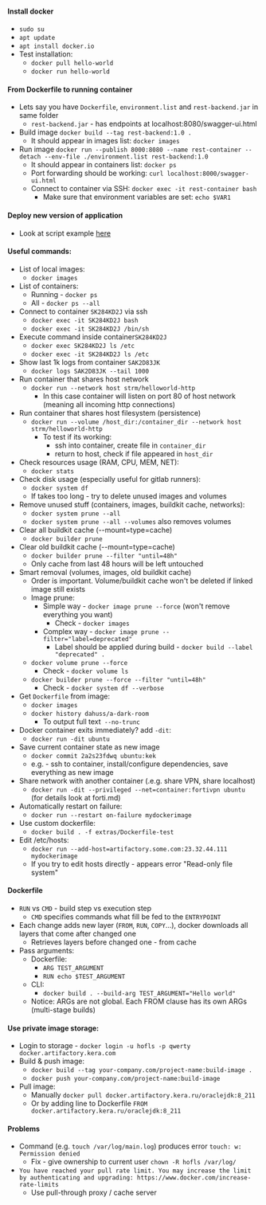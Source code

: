 #### Install docker
* `sudo su`
* `apt update`
* `apt install docker.io`
* Test installation:
    * `docker pull hello-world`
    * `docker run hello-world`
        
#### From Dockerfile to running container
* Lets say you have `Dockerfile`, `environment.list` and `rest-backend.jar` in same folder
    * `rest-backend.jar` - has endpoints at localhost:8080/swagger-ui.html
* Build image `docker build --tag rest-backend:1.0 .`
    * It should appear in images list: `docker images`
* Run image `docker run --publish 8000:8080 --name rest-container --detach --env-file ./environment.list rest-backend:1.0`
    * It should appear in containers list: `docker ps`
    * Port forwarding should be working: `curl localhost:8000/swagger-ui.html`
    * Connect to container via SSH: `docker exec -it rest-container bash`
        * Make sure that environment variables are set: `echo $VAR1`
        
#### Deploy new version of application
* Look at script example [here](java-rest-backend/extras/update-backend.sh)
    
#### Useful commands:
* List of local images:
    * `docker images`
* List of containers:
    * Running - `docker ps`
    * All - `docker ps --all`
* Connect to container `SK284KD2J` via ssh
    * `docker exec -it SK284KD2J bash`
    * `docker exec -it SK284KD2J /bin/sh`
* Execute command inside container`SK284KD2J`
    * `docker exec SK284KD2J ls /etc`
    * `docker exec -it SK284KD2J ls /etc`
* Show last 1k logs from container `SAK2D83JK`
    * `docker logs SAK2D83JK --tail 1000`
* Run container that shares host network
    * `docker run --network host strm/helloworld-http`
        * In this case container will listen on port 80 of host network (meaning all incoming http connections)
* Run container that shares host filesystem (persistence)
    * `docker run --volume /host_dir:/container_dir --network host strm/helloworld-http`
        * To test if its working:
            * ssh into container, create file in `container_dir`
            * return to host, check if file appeared in `host_dir`
* Check resources usage (RAM, CPU, MEM, NET):
    * `docker stats`
* Check disk usage (especially useful for gitlab runners):
    * `docker system df`
    * If takes too long - try to delete unused images and volumes 
* Remove unused stuff (containers, images, buildkit cache, networks):
    * `docker system prune --all`
    * `docker system prune --all --volumes` also removes volumes
* Clear all buildkit cache (--mount=type=cache)
    * `docker builder prune`
* Clear old buildkit cache (--mount=type=cache)
    * `docker builder prune --filter "until=48h"`
    * Only cache from last 48 hours will be left untouched
* Smart removal (volumes, images, old buildkit cache)
    * Order is important. Volume/buildkit cache won't be deleted if linked image still exists
    * Image prune:
        * Simple way - `docker image prune --force` (won't remove everything you want)
            * Check - `docker images`
        * Complex way - `docker image prune --filter="label=deprecated"`
            * Label should be applied during build - `docker build --label "deprecated" .`
    * `docker volume prune --force`
        * Check - `docker volume ls`
    * `docker builder prune --force --filter "until=48h"`
        * Check - `docker system df --verbose`
* Get `Dockerfile` from image:
    * `docker images`
    * `docker history dahuss/a-dark-room`
        * To output full text` --no-trunc`
* Docker container exits immediately? add `-dit`:
    * `docker run -dit ubuntu`
* Save current container state as new image
    * `docker commit 2a2s23fdwq ubuntu:kek`
    * e.g. - ssh to container, install/configure dependencies, save everything as new image
* Share network with another container (.e.g. share VPN, share localhost)
    * `docker run -dit --privileged --net=container:fortivpn ubuntu` (for details look at forti.md)
* Automatically restart on failure:
    * `docker run --restart on-failure mydockerimage`
* Use custom dockerfile:
    * `docker build . -f extras/Dockerfile-test`
* Edit /etc/hosts:
    * `docker run --add-host=artifactory.some.com:23.32.44.111 mydockerimage`
    * If you try to edit hosts directly - appears error "Read-only file system"
        
#### Dockerfile
* `RUN` vs `CMD` - build step vs execution step
    * `CMD` specifies commands what fill be fed to the `ENTRYPOINT`
* Each change adds new layer (`FROM`, `RUN`, `COPY`...), docker downloads all layers that come after changed one
    * Retrieves layers before changed one - from cache 
* Pass arguments:
    * Dockerfile:
        * `ARG TEST_ARGUMENT`
        * `RUN echo $TEST_ARGUMENT`
    * CLI:
        * `docker build . --build-arg TEST_ARGUMENT="Hello world"`
    * Notice: ARGs are not global. Each FROM clause has its own ARGs (multi-stage builds)

#### Use private image storage:
* Login to storage - `docker login -u hofls -p qwerty docker.artifactory.kera.com`
* Build & push image:
    * `docker build --tag your-company.com/project-name:build-image .`
    * `docker push your-company.com/project-name:build-image`
* Pull image:
    * Manually `docker pull docker.artifactory.kera.ru/oraclejdk:8_211`
    * Or by adding line to Dockerfile `FROM docker.artifactory.kera.ru/oraclejdk:8_211`

#### Problems
* Command (e.g. `touch /var/log/main.log`) produces error `touch: w: Permission denied`
    * Fix - give ownership to current user `chown -R hofls /var/log/`
* `You have reached your pull rate limit. You may increase the limit by authenticating and upgrading: https://www.docker.com/increase-rate-limits`
    * Use pull-through proxy / cache server
